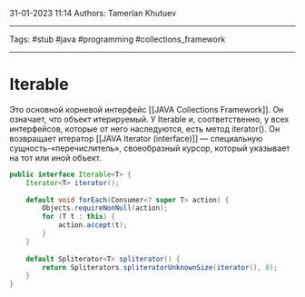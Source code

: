 31-01-2023
11:14
Authors: Tamerlan Khutuev
***
Tags: #stub #java #programming #collections_framework 
***
# Iterable

Это основной корневой интерфейс [[JAVA Collections Framework]]. Он означает, что объект итерируемый. У Iterable и, соответственно, у всех интерфейсов, которые от него наследуются, есть метод iterator(). Он возвращает итератор [[JAVA Iterator (interface)]] — специальную сущность-«перечислитель», своеобразный курсор, который указывает на тот или иной объект.

```java
public interface Iterable<T> {   
    Iterator<T> iterator();  
  
    default void forEach(Consumer<? super T> action) {  
        Objects.requireNonNull(action);  
        for (T t : this) {  
            action.accept(t);  
        }  
    }  
    
    default Spliterator<T> spliterator() {  
        return Spliterators.spliteratorUnknownSize(iterator(), 0);  
    }  
}
```

